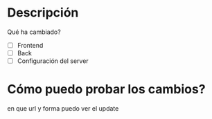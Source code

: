 # Descripción
Qué ha cambiado?

- [ ] Frontend
- [ ] Back
- [ ] Configuración del server

# Cómo puedo probar los cambios?
en que url y forma puedo ver el update
